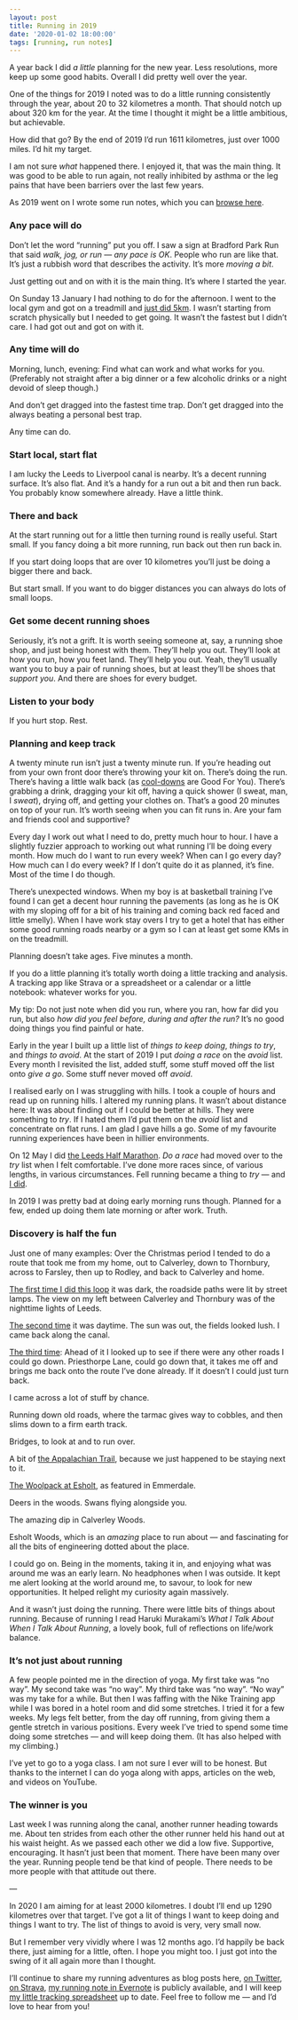 ```yaml
---
layout: post
title: Running in 2019
date: '2020-01-02 18:00:00'
tags: [running, run notes]
---
```

A year back I did _a little_ planning for the new year. Less resolutions, more keep up some good habits. Overall I did pretty well over the year.

One of the things for 2019 I noted was to do a little running consistently through the year, about 20 to 32 kilometres a month. That should notch up about 320 km for the year. At the time I thought it might be a little ambitious, but achievable.

How did that go? By the end of 2019 I’d run 1611 kilometres, just over 1000 miles. I’d hit my target.

I am not sure _what_ happened there. I enjoyed it, that was the main thing. It was good to be able to run again, not really inhibited by asthma or the leg pains that have been barriers over the last few years.

As 2019 went on I wrote some run notes, which you can [browse here](/tags/#run%20notes).

### Any pace will do

Don’t let the word “running” put you off. I saw a sign at Bradford Park Run that said _walk, jog, or run — any pace is OK_. People who run are like that. It’s just a rubbish word that describes the activity. It’s more _moving a bit_.

Just getting out and on with it is the main thing. It’s where I started the year.

On Sunday 13 January I had nothing to do for the afternoon. I went to the local gym and got on a treadmill and [just did 5km](https://www.strava.com/activities/2301130154). I wasn’t starting from scratch physically but I needed to get going. It wasn’t the fastest but I didn’t care. I had got out and got on with it.

### Any time will do

Morning, lunch, evening: Find what can work and what works for you. (Preferably not straight after a big dinner or a few alcoholic drinks or a night devoid of sleep though.)

And don’t get dragged into the fastest time trap. Don’t get dragged into the always beating a personal best trap.

Any time can do.

### Start local, start flat

I am lucky the Leeds to Liverpool canal is nearby. It’s a decent running surface. It’s also flat. And it’s a handy for a run out a bit and then run back. You probably know somewhere already. Have a little think.

### There and back

At the start running out for a little then turning round is really useful. Start small. If you fancy doing a bit more running, run back out then run back in.

If you start doing loops that are over 10 kilometres you’ll just be doing a bigger there and back.

But start small. If you want to do bigger distances you can always do lots of small loops.

### Get some decent running shoes

Seriously, it’s not a grift. It is worth seeing someone at, say, a running shoe shop, and just being honest with them. They’ll help you out. They’ll look at how you run, how you feet land. They’ll help you out. Yeah, they’ll usually want you to buy a pair of running shoes, but at least they’ll be shoes that _support you_. And there are shoes for every budget.

### Listen to your body

If you hurt stop. Rest.

### Planning and keep track

A twenty minute run isn’t just a twenty minute run. If you’re heading out from your own front door there’s throwing your kit on. There’s doing the run. There’s having a little walk back (as [cool-downs](https://www.runnersworld.com/training/a20787959/how-to-cool-down-after-running-and-racing/) are Good For You). There’s grabbing a drink, dragging your kit off, having a quick shower (I sweat, man, I _sweat_), drying off, and getting your clothes on. That’s a good 20 minutes on top of your run. It’s worth seeing when you can fit runs in. Are your fam and friends cool and supportive?

Every day I work out what I need to do, pretty much hour to hour. I have a slightly fuzzier approach to working out what running I’ll be doing every month. How much do I want to run every week? When can I go every day? How much can I do every week? If I don’t quite do it as planned, it’s fine. Most of the time I do though.

There’s unexpected windows. When my boy is at basketball training I’ve found I can get a decent hour running the pavements (as long as he is OK with my sloping off for a bit of his training and coming back red faced and little smelly). When I have work stay overs I try to get a hotel that has either some good running roads nearby or a gym so I can at least get some KMs in on the treadmill.

Planning doesn’t take ages. Five minutes a month.

If you do a little planning it’s totally worth doing a little tracking and analysis. A tracking app like Strava or a spreadsheet or a calendar or a little notebook: whatever works for you.

My tip: Do not just note when did you run, where you ran, how far did you run, but also _how did you feel before, during and after the run?_ It’s no good doing things you find painful or hate.

Early in the year I built up a little list of _things to keep doing_, _things to try_, and _things to avoid_. At the start of 2019 I put _doing a race_ on the _avoid_ list. Every month I revisited the list, added stuff, some stuff moved off the list onto _give a go_. Some stuff never moved off _avoid_.

I realised early on I was struggling with hills. I took a couple of hours and read up on running hills. I altered my running plans. It wasn’t about distance here: It was about finding out if I could be better at hills. They were something to _try_. If I hated them I’d put them on the _avoid_ list and concentrate on flat runs. I am glad I gave hills a go. Some of my favourite running experiences have been in hillier environments.

On 12 May I did [the Leeds Half Marathon](https://www.strava.com/activities/2361323900/overview). _Do a race_ had moved over to the _try_ list when I felt comfortable. I’ve done more races since, of various lengths, in various circumstances. Fell running became a thing to _try_ — and [I did](https://www.strava.com/activities/2472803443).

In 2019 I was pretty bad at doing early morning runs though. Planned for a few, ended up doing them late morning or after work. Truth.

### Discovery is half the fun

Just one of many examples: Over the Christmas period I tended to do a route that took me from my home, out to Calverley, down to Thornbury, across to Farsley, then up to Rodley, and back to Calverley and home.

[The first time I did this loop](https://www.strava.com/activities/2947409601/overview) it was dark, the roadside paths were lit by street lamps. The view on my left between Calverley and Thornbury was of the nighttime lights of Leeds.

[The second time](https://www.strava.com/activities/2961786289/overview) it was daytime. The sun was out, the fields looked lush. I came back along the canal.

[The third time](https://www.strava.com/activities/2967347319/overview): Ahead of it I looked up to see if there were any other roads I could go down. Priesthorpe Lane, could go down that, it takes me off and brings me back onto the route I’ve done already. If it doesn’t I could just turn back.

I came across a lot of stuff by chance.

Running down old roads, where the tarmac gives way to cobbles, and then slims down to a firm earth track.

Bridges, to look at and to run over.

A bit of [the Appalachian Trail](https://en.wikipedia.org/wiki/Appalachian_Trail), because we just happened to be staying next to it.

[The Woolpack at Esholt](https://en.wikipedia.org/wiki/The_Woolpack), as featured in Emmerdale.

Deers in the woods. Swans flying alongside you.

The amazing dip in Calverley Woods.

Esholt Woods, which is an _amazing_ place to run about — and fascinating for all the bits of engineering dotted about the place.

I could go on. Being in the moments, taking it in, and enjoying what was around me was an early learn. No headphones when I was outside. It kept me alert looking at the world around me, to savour, to look for new opportunities. It helped relight my curiosity again massively.

And it wasn’t just doing the running. There were little bits of things about running. Because of running I read Haruki Murakami’s _What I Talk About When I Talk About Running_, a lovely book, full of reflections on life/work balance.

### It’s not just about running

A few people pointed me in the direction of yoga. My first take was “no way”. My second take was “no way”. My third take was “no way”. “No way” was my take for a while. But then I was faffing with the Nike Training app while I was bored in a hotel room and did some stretches. I tried it for a few weeks. My legs felt better, from the day off running, from giving them a gentle stretch in various positions. Every week I’ve tried to spend some time doing some stretches — and will keep doing them. (It has also helped with my climbing.)

I’ve yet to go to a yoga class. I am not sure I ever will to be honest. But thanks to the internet I can do yoga along with apps, articles on the web, and videos on YouTube.

### The winner is you

Last week I was running along the canal, another runner heading towards me. About ten strides from each other the other runner held his hand out at his waist height. As we passed each other we did a low five. Supportive, encouraging. It hasn’t just been that moment. There have been many over the year. Running people tend be that kind of people. There needs to be more people with that attitude out there.

—

In 2020 I am aiming for at least 2000 kilometres. I doubt I’ll end up 1290 kilometres over that target. I’ve got a lit of things I want to keep doing and things I want to try. The list of things to avoid is very, very small now.

But I remember very vividly where I was 12 months ago. I’d happily be back there, just aiming for a little, often. I hope you might too. I just got into the swing of it all again more than I thought.

I’ll continue to share my running adventures as blog posts here, [on Twitter](https://twitter.com/ermlikeyeah), [on Strava](https://www.strava.com/athletes/41247532), [my running note in Evernote](https://www.evernote.com/l/ACgqrIMV4wFNBrZzFrWuq53eD0olrjSKbJM) is publicly available, and I will keep [my little tracking spreadsheet](https://www.icloud.com/numbers/0cWhQqgPDF2FKXSnUdB79lWVw#2019_running) up to date. Feel free to follow me — and I’d love to hear from you!
